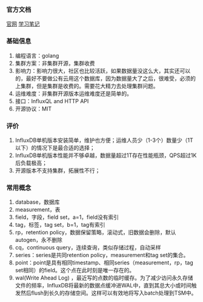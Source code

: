 ### 官方文档

[官网](https://www.influxdata.com/)
[学习笔记](https://blog.csdn.net/vtnews/article/details/80197045)

### 基础信息

1. 编程语言：golang
2. 集群方案：非集群开源，集群收费
3. 影响力：影响力很大，社区也比较活跃，如果数据量没这么大，其实还可以的，最好不要做公有云用这个数据库，因为数据量大了之后，很难受，必须的上集群，但是集群是收费的。需要花大精力去处理集群问题。
4. 运维难度：非集群开源版本运维难度还是简单的。
5. 接口：InfluxQL and HTTP API
6. 开源协议：MIT

### 评价

1. InfluxDB单机版本安装简单，维护也方便；运维人员少（1-3个）数量少（1T以下）的情况下是最合适的选择；
2. InfluxDB单机版本性能并不够卓越，数据量超过1T存在性能瓶颈，QPS超过1K后负载极高；
3. 开源版本不支持集群，拓展性不行；

### 常用概念

1. database，数据库
2. measurement，表
3. field，字段，field set，a=1，field没有索引
4. tag，标签，tag set，b=1，tag有索引
5. rp，retention policy，数据保留策略，滚动式，旧数据会删除，默认autogen，永不删除
6. cq，continuous query，连续查询，类似存储过程，自动采样
7. series：series是共同retention policy，measurement和tag set的集合。
8. point：point是具有相同timestamp、相同series（measurement，rp，tag set相同）的field。这个点在此时刻是唯一存在的。
9. wal(Write Ahead Log) ，最近写的点数的临时缓存。为了减少访问永久存储文件的频率，InfluxDB将最新的数据点缓冲进WAL中，直到其总大小或时间触发然后flush到长久的存储空间。这样可以有效地将写入batch处理到TSM中。

